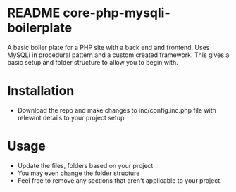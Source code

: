 # README core-php-mysqli-boilerplate 
A basic boiler plate for a PHP site with a back end and frontend. Uses MySQLi in procedural pattern and a custom created framework. This gives a basic setup and folder structure to allow you to begin with.

# Installation
- Download the repo and make changes to inc/config.inc.php file with relevant details to your project setup

# Usage
- Update the files, folders based on your project
- You may even change the folder structure
- Feel free to remove any sections that aren't applicable to your project.
